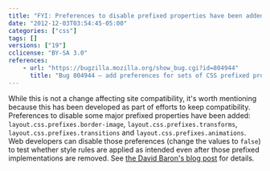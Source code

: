 ```yaml
---
title: "FYI: Preferences to disable prefixed properties have been added"
date: "2012-12-03T03:54:45-05:00"
categories: ["css"]
tags: []
versions: ["19"]
cclicense: "BY-SA 3.0"
references:
    - url: "https://bugzilla.mozilla.org/show_bug.cgi?id=804944"
      title: "Bug 804944 – add preferences for sets of CSS prefixed properties"
---
```

While this is not a change affecting site compatibility, it's worth mentioning because this has been developed as part of efforts to keep compatibility. Preferences to disable some major prefixed properties have been added: `layout.css.prefixes.border-image`, `layout.css.prefixes.transforms`, `layout.css.prefixes.transitions` and `layout.css.prefixes.animations`. Web developers can disable those preferences (change the values to `false`) to test whether style rules are applied as intended even after those prefixed implementations are removed. See [the David Baron's blog post](http://dbaron.org/log/20130225-removing-prefixes) for details.

